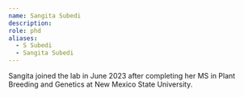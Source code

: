 ```yaml
---
name: Sangita Subedi
description:
role: phd
aliases:
  - S Subedi
  - Sangita Subedi
---
```

Sangita joined the lab in June 2023 after completing her MS in Plant Breeding and Genetics at New Mexico State University.